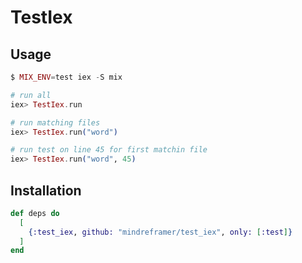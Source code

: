 # TestIex


## Usage


```elixir
$ MIX_ENV=test iex -S mix

# run all 
iex> TestIex.run

# run matching files
iex> TestIex.run("word")

# run test on line 45 for first matchin file
iex> TestIex.run("word", 45)
```

## Installation

```elixir
def deps do
  [
    {:test_iex, github: "mindreframer/test_iex", only: [:test]}
  ]
end
```
